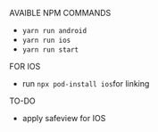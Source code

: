AVAIBLE NPM COMMANDS 
 - ```yarn run android```
 - ```yarn run ios```
 - ```yarn run start```

FOR IOS 
- run  ```npx pod-install ios```for linking 

TO-DO
- apply safeview for IOS
